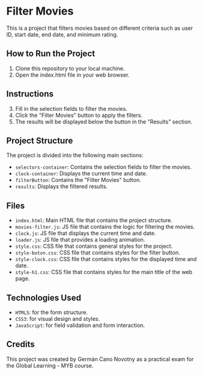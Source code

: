# Filter Movies

This is a project that filters movies based on different criteria such as user ID, start date, end date, and minimum rating.

## How to Run the Project

1. Clone this repository to your local machine.
2. Open the index.html file in your web browser.

## Instructions

3. Fill in the selection fields to filter the movies.
4. Click the "Filter Movies" button to apply the filters.
5. The results will be displayed below the button in the "Results" section.

## Project Structure

The project is divided into the following main sections:

- `selectors-container`: Contains the selection fields to filter the movies.
- `clock-container`: Displays the current time and date.
- `filterButton`: Contains the "Filter Movies" button.
- `results`: Displays the filtered results.

## Files

- `index.html`: Main HTML file that contains the project structure.
- `movies-filter.js`: JS file that contains the logic for filtering the movies.
- `clock.js`: JS file that displays the current time and date.
- `loader.js`: JS file that provides a loading animation.
- `style.css`: CSS file that contains general styles for the project.
- `style-boton.css`: CSS file that contains styles for the filter button.
- `style-clock.css`: CSS file that contains styles for the displayed time and date.
- `style-h1.css`: CSS file that contains styles for the main title of the web page.

## Technologies Used

- `HTML5`: for the form structure.
- `CSS3`: for visual design and styles.
- `JavaScript`: for field validation and form interaction.

## Credits

This project was created by Germán Cano Novotny as a practical exam for the Global Learning - MYB course.